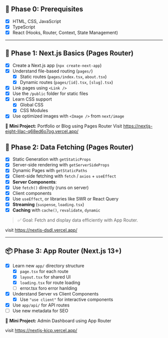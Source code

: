 
## 🎯 Phase 0: Prerequisites

- [x]  HTML, CSS, JavaScript
- [x]  TypeScript
- [x]  React (Hooks, Router, Context, State Management)

---

## 📁 Phase 1: Next.js Basics (Pages Router)

- [x]  Create a Next.js app (`npx create-next-app`)
- [x]  Understand file-based routing (`pages/`)
    - [x]  Static routes (`pages/index.tsx`, `about.tsx`)
    - [x]  Dynamic routes (`pages/[id].tsx`, `[slug].tsx`)
- [x]  Link pages using `<Link />`
- [x]  Use the `/public` folder for static files
- [x]  Learn CSS support
    - [x]  Global CSS
    - [x]  CSS Modules
- [x]  Use optimized images with `<Image />` from `next/image`

📌 **Mini Project:** Portfolio or Blog using Pages Router
   Visit https://nextjs-eight-lilac-q68ed6o7og.vercel.app/

## 🔄 Phase 2: Data Fetching (Pages Router)

- [x]  Static Generation with `getStaticProps`
- [x]  Server-side rendering with `getServerSideProps`
- [x]  Dynamic Pages with `getStaticPaths`
- [x]  Client-side fetching with `fetch` / `axios` + `useEffect`
- [x]  **Server Components**:
- [x]  Use `fetch()` directly (runs on server)
- [x]  Client components
- [x]  Use `useEffect`, or libraries like SWR or React Query
- [x]  **Streaming** (`suspense`, `loading.tsx`)
- [x]  **Caching** with `cache()`, `revalidate`, `dynamic`

> ✅ Goal: Fetch and display data efficiently with App Router.

visit https://nextjs-dsdl.vercel.app/


> 
> 

---

## 📦 Phase 3: App Router (Next.js 13+)

- [x]  Learn new `app/` directory structure
    - [x]  `page.tsx` for each route
    - [x]  `layout.tsx` for shared UI
    - [x]  `loading.tsx` for route loading
    - [ ]  error.tsx foro error hanlding
- [x]  Understand Server vs Client Components
    - [x]  Use `"use client"` for interactive components
- [x]  Use `app/api/` for API routes
- [ ]  Use new metadata for SEO

📌 **Mini Project:** Admin Dashboard using App Router

visit https://nextjs-kicp.vercel.app/
